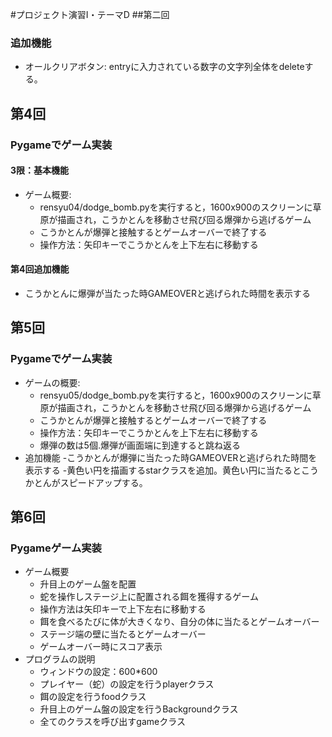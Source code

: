 #プロジェクト演習Ⅰ・テーマD
##第二回
### 追加機能
- オールクリアボタン: entryに入力されている数字の文字列全体をdeleteする。 

## 第4回
### Pygameでゲーム実装
#### 3限：基本機能
- ゲーム概要:
    - rensyu04/dodge_bomb.pyを実行すると，1600x900のスクリーンに草原が描画され，こうかとんを移動させ飛び回る爆弾から逃げるゲーム
    - こうかとんが爆弾と接触するとゲームオーバーで終了する
    - 操作方法：矢印キーでこうかとんを上下左右に移動する
#### 第4回追加機能
- こうかとんに爆弾が当たった時GAMEOVERと逃げられた時間を表示する

## 第5回
### Pygameでゲーム実装
- ゲームの概要:
    - rensyu05/dodge_bomb.pyを実行すると，1600x900のスクリーンに草原が描画され，こうかとんを移動させ飛び回る爆弾から逃げるゲーム
    - こうかとんが爆弾と接触するとゲームオーバーで終了する
    - 操作方法：矢印キーでこうかとんを上下左右に移動する
    - 爆弾の数は5個.爆弾が画面端に到達すると跳ね返る
- 追加機能
    -こうかとんが爆弾に当たった時GAMEOVERと逃げられた時間を表示する
    -黄色い円を描画するstarクラスを追加。黄色い円に当たるとこうかとんがスピードアップする。

## 第6回
### Pygameゲーム実装
- ゲーム概要
    - 升目上のゲーム盤を配置
    - 蛇を操作しステージ上に配置される餌を獲得するゲーム
    - 操作方法は矢印キーで上下左右に移動する
    - 餌を食べるたびに体が大きくなり、自分の体に当たるとゲームオーバー
    - ステージ端の壁に当たるとゲームオーバー
    - ゲームオーバー時にスコア表示
- プログラムの説明
    - ウィンドウの設定：600*600
    - プレイヤー（蛇）の設定を行うplayerクラス
    - 餌の設定を行うfoodクラス
    - 升目上のゲーム盤の設定を行うBackgroundクラス
    - 全てのクラスを呼び出すgameクラス


